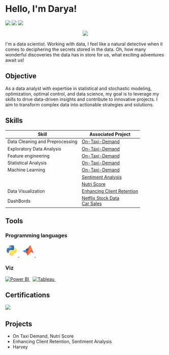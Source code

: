 # Hello, I'm Darya!
<a href="https://linkedin.com"><img src="https://img.shields.io/badge/-LinkedIn-0072b1?&style=for-the-badge&logo=linkedin&logoColor=white" /></a>
<a href="https://www.researchgate.net/profile/Darya-Filatova"><img src="https://img.shields.io/badge/-ResearchGate-00CCBB?&style=for-the-badge&logo=researchgate&logoColor=white" /></a>
<a href="https://public.tableau.com/app/profile/darya.filatova/vizzes"><img src="https://img.shields.io/badge/-Tableau-blue?style=for-the-badge&logo=tableau&logoColor=white" />
</a>
<div id="header" align="center">
  <img src="https://media.giphy.com/media/BferOKonYOspm28AiB/giphy.gif" width="100"/>
</div>

I'm a data scientist. Working with data, I feel like a natural detective when it comes to deciphering the secrets stored in the data. Oh, how many wonderful discoveries the data has in store for us, what exciting adventures await us!

## Objective

As a data analyst with expertise in statistical and stochastic modeling, optimization, optimal control, and data science, my goal is to leverage my skills to drive data-driven insights and contribute to innovative projects. I aim to transform complex data into actionable strategies and solutions.

## Skills

| Skill                                         | Associated Project         |
|-----------------------------------------------|----------------------------|
| Data Cleaning and Preprocessing               | [On-Taxi-Demand](https://github.com/delnouty/On-Taxi-Demand)|
| Exploratory Data Analysis                     | [On-Taxi-Demand](https://github.com/delnouty/On-Taxi-Demand)|
| Feature engineering                           | [On-Taxi-Demand](https://github.com/delnouty/On-Taxi-Demand)|
| Statistical Analysis                          | [On-Taxi-Demand](https://github.com/delnouty/On-Taxi-Demand)|
| Machine Learning                              | [On-Taxi-Demand](https://github.com/delnouty/On-Taxi-Demand)|
|                                               | [Sentiment Analysis](https://github.com/delnouty/Sentiments)| 
|                                               | [Nutri Score](https://github.com/Simplon-openfoodfacts)    |
| Data Visualization                            | <a href="https://public.tableau.com/app/profile/darya.filatova/viz/myDogsTimeZone/Thechallenge">  Enhancing Client Retention  </a>|
| DashBords                                     | [Netflix Stock Data](https://github.com/delnouty/Netflix-Dash)  <br> [Car Sales](https://github.com/delnouty/Dash-Vis-Car-Sales) |


## Tools
### Programming languages
<a href="https://www.python.org/">
    <img src="https://github.com/devicons/devicon/blob/master/icons/python/python-original.svg" title="Python" alt="Python" width="40" height="40"/>
</a>&nbsp;
<a href="https://www.mathworks.com/products/matlab.html">
    <img src="https://github.com/devicons/devicon/blob/master/icons/matlab/matlab-original.svg" title="MATLAB" alt="MATLAB" width="40" height="40"/>
</a>&nbsp;


### Viz

<a href="https://powerbi.microsoft.com/">
    <img src="https://cdn-dynmedia-1.microsoft.com/is/image/microsoftcorp/Hero_BPI_icon1?resMode=sharp2&op_usm=1.5,0.65,15,0&wid=96&hei=96&qlt=100&fmt=png-alpha&fit=constrain" title="Power BI" alt="Power BI" width="80" height="80"/>
</a>&nbsp;
<a href="https://www.tableau.com/">
    <img src="https://public.tableau.com/app/assets/tableau-public-logo-rgb.07774149.svg" title="Tableau" alt="Tableau" width="90" height="90"/>
</a>&nbsp;



## Certifications

<div>
<img src="https://images.credly.com/size/68x68/images/4bb1c5b4-0ef4-40e5-9df0-227b60a49551/Analyst-600X600.png" />
</div>

## Projects
-  On Taxi Demand, Nutri Score
-  Enhancing Client Retention, Sentiment Analysis
-  Harvey
